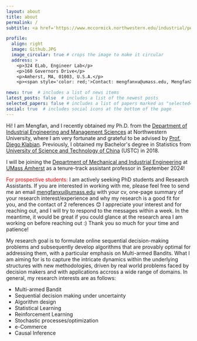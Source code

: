 ```yaml
---
layout: about
title: about
permalink: /
subtitle: <a href='https://www.mccormick.northwestern.edu/industrial/people/graduate-students/phd-students-on-job-market.html'>Ph.D. in IEMS at Northwestern and incoming assistant professor at UMass Amherst</a>. 

profile:
  align: right
  image: Github.JPG
  image_circular: true # crops the image to make it circular
  address: >
    <p>324 ELab, Engineer Lab</p>
    <p>160 Governors Drive</p>
    <p>Amherst, MA, 01003, U.S.A.</p>
    <p><span style='color: red;'>Contact: mengfanxu@umass.edu, MengfanXu2023@u.northwestern.edu, mengfan.xu@northwestern.edu</span><p>

news: true  # includes a list of news items
latest_posts: false  # includes a list of the newest posts
selected_papers: false # includes a list of papers marked as "selected={true}"
social: true  # includes social icons at the bottom of the page
---
```


Hi! I am Mengfan, and I recently obtained my Ph.D. from the [Department of Industrial Engineering and Management Sciences](https://www.mccormick.northwestern.edu/industrial/) at Northwestern University, where I am very fortunate and grateful to be advised by [Prof. Diego Klabjan](https://dynresmanagement.com/vita.html). Previously, I obtained my Bachelor's degree in Statistics from [University of Science and Technology of China](https://en.ustc.edu.cn/) (USTC) in 2018. 

I will be joining the [Department of Mechanical and Industrial Engineering](https://www.umass.edu/engineering/about/directory?s=&field_person__profile_type_ref_target_id%5B411%5D=411&field_person__related_programs_target_id%5B91%5D=91&field_person__related_programs_target_id%5B156%5D=156&page=0) at [UMass Amherst](https://www.umass.edu/) as a tenure-track assistant professor in September 2024! 

<span style='color: red;'>For prospective students:</span> I am actively seeking PhD students and Research Assistants. If you are interested in working with me, please feel free to send me an email [mengfanxu@umass.edu](mailto:mengfanxu@umass.edu) with your cv, one-page summary of your research interest/experience and why my research is a good fit for you, and the contact of 2 references :blush: I appreciate your interest and for reaching out, and I will try to respond to the messages within a week. In the meantime, it would be great if you could glance at the research area I am working on before reaching out :) Thank you so much for your time and patience! 

My research goal is to formulate online sequential decision-making problems and subsequently develop algorithms that are provably optimal for addressing them, with a particular emphasis on Multi-armed Bandits. What I am aiming for is to capture the intricate dynamics within the underlying structures with new methodologies, driven by real world problems faced by decision makers and with applications accross a wide range of domains. In general, my research interests are as follows:
  - Multi-armed Bandit
  - Sequential decision making under uncertainty
  - Algorithm design 
  - Statistical Learning
  - Reinforcement Learning
  - Stochastic processes/optimization 
  - e-Commerce
  - Causal Inference

